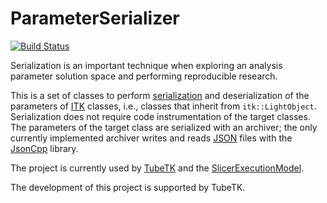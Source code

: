 ParameterSerializer
===================

[![Build Status](https://travis-ci.org/TubeTK/TubeTK-ParameterSerializer.png?branch=master)](https://travis-ci.org/TubeTK/TubeTK-ParameterSerializer)

Serialization is an important technique when exploring an analysis parameter
solution space and performing reproducible research.

This is a set of classes to perform [serialization](http://en.wikipedia.org/wiki/Serialization)
and deserialization of the parameters of [ITK](http://itk.org) classes, i.e.,
classes that inherit from ```itk::LightObject```. Serialization does not require
code instrumentation of the target classes.  The parameters of the target class
are serialized with an archiver; the only currently implemented archiver writes
and reads [JSON](http://www.json.org) files with the [JsonCpp](http://jsoncpp.sourceforge.net)
library.

The project is currently used by [TubeTK](http://tubetk.org) and the
[SlicerExecutionModel](https://github.com/Slicer/SlicerExecutionModel).

The development of this project is supported by TubeTK.
